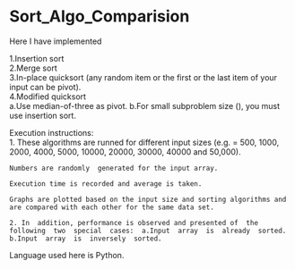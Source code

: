 # Sort_Algo_Comparision
Here I have implemented 

1.Insertion  sort  
2.Merge  sort  
3.In-place  quicksort  (any  random  item  or  the  first  or  the  last  item  of  your  input  can  be  pivot).  
4.Modified  quicksort  
	a.Use  median-of-three  as  pivot.
	b.For  small  subproblem  size  (),  you  must  use  insertion  sort.

Execution  instructions:  
	1. These  algorithms are runned for  different  input  sizes  (e.g.    =  500,  1000,  2000,  4000,  5000,  10000,  20000,  30000,  40000  and  50,000).  
	
	Numbers are randomly  generated for the input array.  

	Execution time is recorded and average is taken.   

	Graphs are plotted based on the input size and sorting algorithms and are compared with each other for the same data set.
	
	2. In  addition, performance is observed and presented of  the  following  two  special  cases:  a.Input  array  is  already  sorted.  
	b.Input  array  is  inversely  sorted.  

Language used here is Python.	



